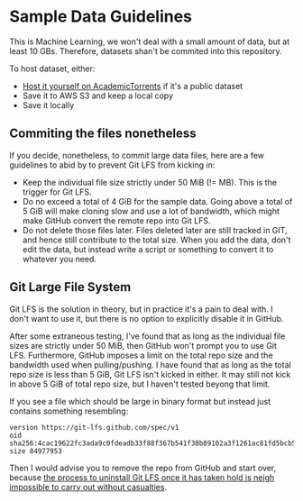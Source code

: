 # Sample Data Guidelines

This is Machine Learning, we won't deal with a small amount of data, but at least 10 GBs. Therefore, datasets shan't be commited into this repository.

To host dataset, either:

 - [Host it yourself on AcademicTorrents](https://academictorrents.com/) if it's a public dataset
 - Save it to AWS S3 and keep a local copy
 - Save it locally

## Commiting the files nonetheless

If you decide, nonetheless, to commit large data files, here are a few guidelines to abid by to prevent Git LFS from kicking in:

 - Keep the individual file size strictly under 50 MiB (!= MB). This is the trigger for Git LFS.
 - Do no exceed a total of 4 GiB for the sample data. Going above a total of 5 GiB will make cloning slow and use a lot of bandwidth, which might make GitHub convert the remote repo into Git LFS.
 - Do not delete those files later. Files deleted later are still tracked in GIT, and hence still contribute to the total size. When you add the data, don't edit the data, but instead write a script or something to convert it to whatever you need.

## Git Large File System

Git LFS is the solution in theory, but in practice it's a pain to deal with. I don't want to use it, but there is no option to explicitly disable it in GitHub.

After some extraneous testing, I've found that as long as the individual file sizes are strictly under 50 MiB, then GitHub won't prompt you to use Git LFS. Furthermore, GitHub imposes a limit on the total repo size and the bandwidth used when pulling/pushing. I have found that as long as the total repo size is less than 5 GiB, Git LFS isn't kicked in either. It may still not kick in above 5 GiB of total repo size, but I haven't tested beyong that limit.

If you see a file which should be large in binary format but instead just contains something resembling:

```
version https://git-lfs.github.com/spec/v1
oid sha256:4cac19622fc3ada9c0fdeadb33f88f367b541f38b89102a3f1261ac81fd5bcb5
size 84977953
```

Then I would advise you to remove the repo from GitHub and start over, because [the process to uninstall Git LFS once it has taken hold is neigh impossible to carry out without casualties](https://github.com/git-lfs/git-lfs/issues/3026).
